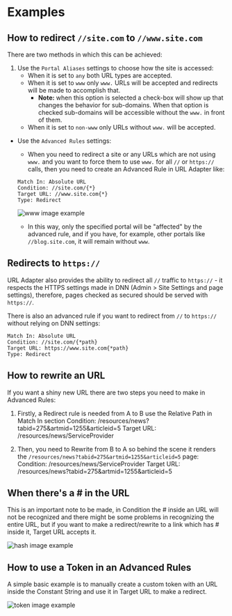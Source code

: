 # Examples

## How to redirect `//site.com` to `//www.site.com`

There are two methods in which this can be achieved:

1. Use the `Portal Aliases` settings to choose how the site is accessed:
    * When it is set to `any` both URL types are accepted.
    * When it is set to `www` only `www.` URLs will be accepted and redirects will be made to accomplish that.
        * **Note:** when this option is selected a check-box will show up that changes the behavior for sub-domains. When that option is checked sub-domains will be accessible without the `www.` in front of them.
    * When it is set to `non-www` only URLs without `www.` will be accepted.

* Use the `Advanced Rules` settings:
    * When you need to redirect a site or any URLs which are not using `www.` and you want to force them to use `www.` for all `//` or `https://` calls, then you need to create an Advanced Rule in URL Adapter like:
    
    ```
    Match In: Absolute URL
    Condition: //site.com/{*}
    Target URL: //www.site.com{*}
    Type: Redirect
    ```
    
    ![www image example](www.png)
    
    * In this way, only the specified portal will be "affected" by the advanced rule, and if you have, for example, other portals like `//blog.site.com`, it will remain without `www`.
    
## Redirects to `https://`

URL Adapter also provides the ability to redirect all `//` traffic to `https://` - it respects the HTTPS settings made in DNN (Admin > Site Settings and page settings), therefore, pages checked as secured should be served with `https://`.

There is also an advanced rule if you want to redirect from `//` to `https://` without relying on DNN settings:
```
Match In: Absolute URL
Condition: //site.com/{*path}
Target URL: https://www.site.com{*path}
Type: Redirect
```

## How to rewrite an URL

If you want a shiny new URL there are two steps you need to make in Advanced Rules:

1. Firstly, a Redirect rule is needed from A to B
        use the Relative Path in Match In section
        Condition: /resources/news?tabid=275&artmid=1255&articleid=5
        Target URL: /resources/news/ServiceProvider

2. Then, you need to Rewrite from B to A so behind the scene it renders the `/resources/news?tabid=275&artmid=1255&articleid=5` page:
        Condition: /resources/news/ServiceProvider
        Target URL: /resources/news?tabid=275&artmid=1255&articleid=5

## When there's a # in the URL

This is an important note to be made, in Condition the # inside an URL will not be recognized and there might be some problems in recognizing the entire URL, but if you want to make a redirect/rewrite to a link which has # inside it, Target URL accepts it.

![hash image example](hash.png)

## How to use a Token in an Advanced Rules

A simple basic example is to manually create a custom token with an URL inside the Constant String and use it in Target URL to make a redirect. 

![token image example](token.png)